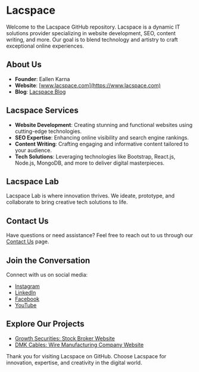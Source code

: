 # Lacspace

Welcome to the Lacspace GitHub repository. Lacspace is a dynamic IT solutions provider specializing in website development, SEO, content writing, and more. Our goal is to blend technology and artistry to craft exceptional online experiences.

## About Us

- **Founder**: Eallen Karna
- **Website**: [www.lacspace.com](https://www.lacspace.com)
- **Blog**: [Lacspace Blog](https://github.com/lacspace/blogs/wiki)

## Lacspace Services

- **Website Development**: Creating stunning and functional websites using cutting-edge technologies.
- **SEO Expertise**: Enhancing online visibility and search engine rankings.
- **Content Writing**: Crafting engaging and informative content tailored to your audience.
- **Tech Solutions**: Leveraging technologies like Bootstrap, React.js, Node.js, MongoDB, and more to deliver digital masterpieces.

## Lacspace Lab

Lacspace Lab is where innovation thrives. We ideate, prototype, and collaborate to bring creative tech solutions to life.

## Contact Us

Have questions or need assistance? Feel free to reach out to us through our [Contact Us](https://github.com/lacspace/blogs/wiki/Contact-Us) page.

## Join the Conversation

Connect with us on social media:
- [Instagram](https://instagram.com/the_lacspace)
- [LinkedIn](https://linkedin.com/company/lacspace)
- [Facebook](https://facebook.com/lacspacetechnologies)
- [YouTube](https://youtube.com/@lacspaceofficial)

## Explore Our Projects

- [Growth Securities: Stock Broker Website](https://growthsec.com)
- [DMK Cables: Wire Manufacturing Company Website](https://dmkcables.com)

Thank you for visiting Lacspace on GitHub. Choose Lacspace for innovation, expertise, and creativity in the digital world.
